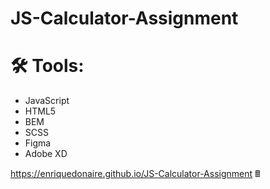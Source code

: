 #  JS-Calculator-Assignment 

#  🛠️ Tools:
  - JavaScript
  - HTML5
  - BEM
  - SCSS
  - Figma
  - Adobe XD

 https://enriquedonaire.github.io/JS-Calculator-Assignment  🖩
